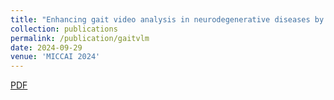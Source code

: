 ```yaml
---
title: "Enhancing gait video analysis in neurodegenerative diseases by knowledge augmentation in vision language model"
collection: publications
permalink: /publication/gaitvlm
date: 2024-09-29
venue: 'MICCAI 2024'
---
```

[PDF](https://arxiv.org/pdf/2403.13756)
